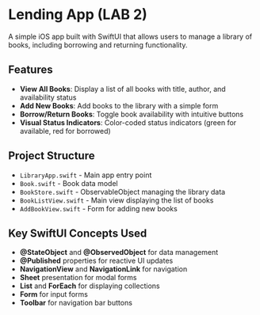 # Lending App (LAB 2)

A simple iOS app built with SwiftUI that allows users to manage a library of books, including borrowing and returning functionality.

## Features

- **View All Books**: Display a list of all books with title, author, and availability status
- **Add New Books**: Add books to the library with a simple form
- **Borrow/Return Books**: Toggle book availability with intuitive buttons
- **Visual Status Indicators**: Color-coded status indicators (green for available, red for borrowed)

## Project Structure

- `LibraryApp.swift` - Main app entry point
- `Book.swift` - Book data model
- `BookStore.swift` - ObservableObject managing the library data
- `BookListView.swift` - Main view displaying the list of books
- `AddBookView.swift` - Form for adding new books


## Key SwiftUI Concepts Used

- **@StateObject** and **@ObservedObject** for data management
- **@Published** properties for reactive UI updates
- **NavigationView** and **NavigationLink** for navigation
- **Sheet** presentation for modal forms
- **List** and **ForEach** for displaying collections
- **Form** for input forms
- **Toolbar** for navigation bar buttons
